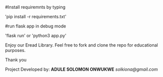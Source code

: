 #Install requiremnts by typing 

'pip install -r requirements.txt'

#run flask app in debug mode 

'flask run' or 'python3 app.py'

Enjoy our Eread Library. Feel free to fork and clone the repo for educational purposes.

Thank you

Project Developed by:
**ADULE SOLOMON ONWUKWE**
_solkiona@gmail.com_
